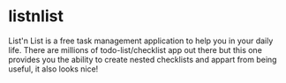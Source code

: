 # listnlist
List'n List is a free task management application to help you in your daily life. There are millions of todo-list/checklist app out there but this one provides you the ability to create nested checklists and appart from being useful, it also looks nice!

